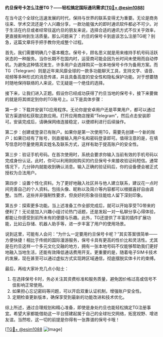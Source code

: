 **约旦保号卡怎么注册TG？——轻松搞定国际通讯需求[[TG💪+ @esim1088](https://t.me/s/esim1088)]**

在当今这个全球化迅速发展的时代，保持与世界的联系变得尤为重要。无论是商务往来、学术交流还是个人兴趣分享，一款功能强大的即时通讯软件都必不可少。对于生活在约旦或者经常往返约旦的朋友来说，选择合适的通讯方式不仅关乎效率，更直接影响到生活质量。那么问题来了：约旦的保号卡到底该怎么注册TG呢？别急，这篇文章将手把手教你完成整个过程。

首先，我们需要明确几个基本概念。保号卡，顾名思义就是用来维持手机号码活跃状态的一种服务。当你长期不在国内时，运营商可能会因为长时间未使用而自动停机。为避免这种情况发生，许多用户会选择购买一张本地保号卡作为备用方案。而TG（Telegram）则是近年来风靡全球的一款多功能聊天工具，支持文字、语音、视频等多种形式的消息传递，并且具备高度的安全性和隐私保护功能。对于想要随时随地保持联络的人来说，它无疑是一个绝佳的选择。

接下来，让我们进入正题。假设你已经成功获得了约旦当地的保号卡，接下来要做的就是将其绑定到你的TG账号上。以下是具体步骤：

第一步：下载并安装TG应用程序。无论你是安卓用户还是苹果用户，都可以通过官方渠道轻松获取这款应用。打开应用商店搜索“Telegram”，然后点击安装即可。安装完成后，请确保网络连接稳定，以便顺利进行后续操作。

第二步：创建或登录已有账户。如果你是第一次使用TG，需要先创建一个新的账户；如果已经有了账号，则直接输入用户名和密码登录即可。值得注意的是，在填写信息时尽量使用真实姓名及联系方式，这样有助于提高账户的安全性。

第三步：验证手机号码。在首次使用时，系统会要求你输入当前有效的手机号码以完成身份认证。此时，你可以利用刚刚购买的约旦保号卡来接收验证码短信。通常情况下，几分钟内就能收到确认消息。输入正确的验证码后，你的设备便会被正式授权为合法用户。

第四步：设置个性化资料。为了更好地融入社区并与他人建立联系，建议花一点时间完善自己的个人资料。包括头像、昵称以及简介等内容都可以根据喜好自由调整。当然，这些并非强制性要求，但良好的形象往往能给人留下深刻印象。

第五步：探索更多功能。当上述准备工作全部完成后，就可以开始享受TG带来的便利了！无论是加入兴趣小组讨论热门话题，还是发起一对一私聊分享心得体验，都能让你感受到前所未有的便捷与乐趣。此外，TG还提供了丰富的插件扩展功能，比如云存储、机器人助手等，进一步丰富了用户的使用场景。

说到这里，可能有人会问：“为什么一定要用约旦保号卡呢？”其实答案很简单——方便快捷！相比于传统的国际漫游服务，保号卡具有更高的性价比和灵活性。尤其是在约旦这样一个多元文化交融的地方，拥有一张本地号码不仅能够帮助我们更好地融入当地生活，还能有效降低通话费用开支。更重要的是，随着电子SIM卡技术的发展，现在甚至可以通过虚拟方式实现跨区域通信，彻底摆脱实体卡片的束缚。

最后，再给大家补充几点小贴士：
1. 在选择保号卡时，务必关注其资费标准和服务质量，避免因价格过高或信号不佳影响正常使用。
2. 如果担心忘记密码等问题，可以开启双重认证机制，增强账户安全性。
3. 定期检查更新版本，确保享受到最新的功能改进和技术优化。

综上所述，通过合理规划和精心准备，即使是身处约旦也能轻松搞定TG注册事宜。希望大家都能借助这一平台搭建起属于自己的全球社交网络，拓宽视野、增进友谊。当然啦，这一切的前提是你得有一张靠谱的保号卡哦！

[[TG💪+ @esim1088](https://t.me/s/esim1088) ![Image](https://i.postimg.cc/4NQfJmqS/Snipaste-2025-05-13-00-14-12.png)]
